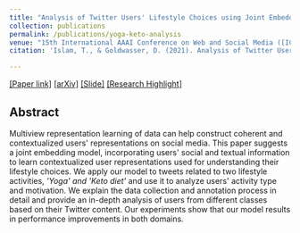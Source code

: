 ```yaml
---
title: "Analysis of Twitter Users' Lifestyle Choices using Joint Embedding Model"
collection: publications
permalink: /publications/yoga-keto-analysis
venue: "15th International AAAI Conference on Web and Social Media ([ICWSM-2021](https://www.icwsm.org/2021/index.html))"
citation: 'Islam, T., & Goldwasser, D. (2021). Analysis of Twitter Users’ Lifestyle Choices using Joint Embedding Model. Proceedings of the International AAAI Conference on Web and Social Media, 15(1), 242-253. Retrieved from https://ojs.aaai.org/index.php/ICWSM/article/view/18057'

--- 
```

[[Paper link]](https://ojs.aaai.org/index.php/ICWSM/article/view/18057) [[arXiv]](https://arxiv.org/pdf/2104.03189.pdf) [[Slide]]( https://tunazislam.github.io/files/ICWSM21_yoga_keto.pdf) [[Research Highlight]](https://tunazislam.github.io/files/ICWSM21_yoga_keto_poster.pdf)

## Abstract
Multiview representation learning of data can help construct coherent and contextualized users' representations on social media. This paper suggests a joint embedding model, incorporating users' social and textual information to learn contextualized user representations used for understanding their lifestyle choices. We apply our model to tweets related to two lifestyle activities, _'Yoga' and 'Keto diet'_ and use it to analyze users' activity type and motivation. We explain the data collection and annotation process in detail and provide an in-depth analysis of users from different classes based on their Twitter content. Our experiments show that our model results in performance improvements in both domains. 
